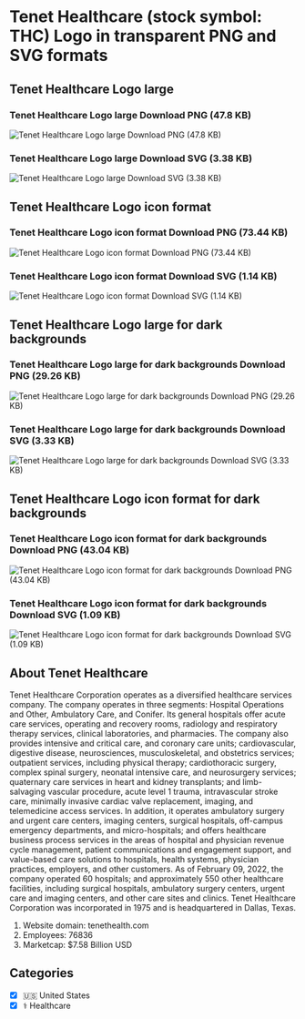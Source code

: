 # Tenet Healthcare (stock symbol: THC) Logo in transparent PNG and SVG formats

## Tenet Healthcare Logo large

### Tenet Healthcare Logo large Download PNG (47.8 KB)

![Tenet Healthcare Logo large Download PNG (47.8 KB)](/img/orig/THC_BIG-806453ef.png)

### Tenet Healthcare Logo large Download SVG (3.38 KB)

![Tenet Healthcare Logo large Download SVG (3.38 KB)](/img/orig/THC_BIG-b8fbb9a4.svg)

## Tenet Healthcare Logo icon format

### Tenet Healthcare Logo icon format Download PNG (73.44 KB)

![Tenet Healthcare Logo icon format Download PNG (73.44 KB)](/img/orig/THC-4e0bd12e.png)

### Tenet Healthcare Logo icon format Download SVG (1.14 KB)

![Tenet Healthcare Logo icon format Download SVG (1.14 KB)](/img/orig/THC-b26ebf7b.svg)

## Tenet Healthcare Logo large for dark backgrounds

### Tenet Healthcare Logo large for dark backgrounds Download PNG (29.26 KB)

![Tenet Healthcare Logo large for dark backgrounds Download PNG (29.26 KB)](/img/orig/THC_BIG.D-3ac45258.png)

### Tenet Healthcare Logo large for dark backgrounds Download SVG (3.33 KB)

![Tenet Healthcare Logo large for dark backgrounds Download SVG (3.33 KB)](/img/orig/THC_BIG.D-97a1840e.svg)

## Tenet Healthcare Logo icon format for dark backgrounds

### Tenet Healthcare Logo icon format for dark backgrounds Download PNG (43.04 KB)

![Tenet Healthcare Logo icon format for dark backgrounds Download PNG (43.04 KB)](/img/orig/THC.D-3164da26.png)

### Tenet Healthcare Logo icon format for dark backgrounds Download SVG (1.09 KB)

![Tenet Healthcare Logo icon format for dark backgrounds Download SVG (1.09 KB)](/img/orig/THC.D-dff9066c.svg)

## About Tenet Healthcare

Tenet Healthcare Corporation operates as a diversified healthcare services company. The company operates in three segments: Hospital Operations and Other, Ambulatory Care, and Conifer. Its general hospitals offer acute care services, operating and recovery rooms, radiology and respiratory therapy services, clinical laboratories, and pharmacies. The company also provides intensive and critical care, and coronary care units; cardiovascular, digestive disease, neurosciences, musculoskeletal, and obstetrics services; outpatient services, including physical therapy; cardiothoracic surgery, complex spinal surgery, neonatal intensive care, and neurosurgery services; quaternary care services in heart and kidney transplants; and limb-salvaging vascular procedure, acute level 1 trauma, intravascular stroke care, minimally invasive cardiac valve replacement, imaging, and telemedicine access services. In addition, it operates ambulatory surgery and urgent care centers, imaging centers, surgical hospitals, off-campus emergency departments, and micro-hospitals; and offers healthcare business process services in the areas of hospital and physician revenue cycle management, patient communications and engagement support, and value-based care solutions to hospitals, health systems, physician practices, employers, and other customers. As of February 09, 2022, the company operated 60 hospitals; and approximately 550 other healthcare facilities, including surgical hospitals, ambulatory surgery centers, urgent care and imaging centers, and other care sites and clinics. Tenet Healthcare Corporation was incorporated in 1975 and is headquartered in Dallas, Texas.

1. Website domain: tenethealth.com
2. Employees: 76836
3. Marketcap: $7.58 Billion USD


## Categories
- [x] 🇺🇸 United States
- [x] ⚕️ Healthcare
